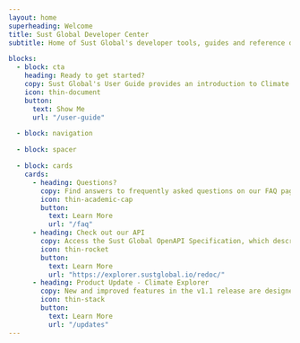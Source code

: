 ```yaml
---
layout: home
superheading: Welcome
title: Sust Global Developer Center
subtitle: Home of Sust Global's developer tools, guides and reference documentation.

blocks:
  - block: cta
    heading: Ready to get started?
    copy: Sust Global's User Guide provides an introduction to Climate Explorer and our datasets.
    icon: thin-document
    button:
      text: Show Me
      url: "/user-guide"

  - block: navigation

  - block: spacer

  - block: cards
    cards:
      - heading: Questions?
        copy: Find answers to frequently asked questions on our FAQ page.
        icon: thin-academic-cap
        button:
          text: Learn More
          url: "/faq"
      - heading: Check out our API
        copy: Access the Sust Global OpenAPI Specification, which describes every REST endpoint, parameter, request and response.
        icon: thin-rocket
        button:
          text: Learn More
          url: "https://explorer.sustglobal.io/redoc/"
      - heading: Product Update - Climate Explorer
        copy: New and improved features in the v1.1 release are designed to enhance how you assess, quantify and manage physical climate risk (July 2025).
        icon: thin-stack
        button:
          text: Learn More
          url: "/updates"
---
```

